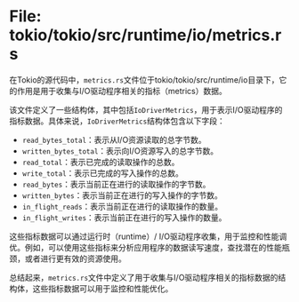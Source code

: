 # File: tokio/tokio/src/runtime/io/metrics.rs

在Tokio的源代码中，`metrics.rs`文件位于tokio/tokio/src/runtime/io目录下，它的作用是用于收集与I/O驱动程序相关的指标（metrics）数据。

该文件定义了一些结构体，其中包括`IoDriverMetrics`，用于表示I/O驱动程序的指标数据。具体来说，`IoDriverMetrics`结构体包含以下字段：

- `read_bytes_total`：表示从I/O资源读取的总字节数。
- `written_bytes_total`：表示向I/O资源写入的总字节数。
- `read_total`：表示已完成的读取操作的总数。
- `write_total`：表示已完成的写入操作的总数。
- `read_bytes`：表示当前正在进行的读取操作的字节数。
- `written_bytes`：表示当前正在进行的写入操作的字节数。
- `in_flight_reads`：表示当前正在进行的读取操作的数量。
- `in_flight_writes`：表示当前正在进行的写入操作的数量。

这些指标数据可以通过运行时（runtime）/ I/O驱动程序收集，用于监控和性能调优。例如，可以使用这些指标来分析应用程序的数据读写速度，查找潜在的性能瓶颈，或者进行更有效的资源使用。

总结起来，`metrics.rs`文件中定义了用于收集与I/O驱动程序相关的指标数据的结构体，这些指标数据可以用于监控和性能优化。

